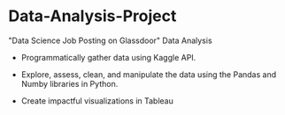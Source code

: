 # Data-Analysis-Project
"Data Science Job Posting on Glassdoor" Data Analysis

- Programmatically gather data using Kaggle API.

- Explore, assess, clean, and manipulate the data using the Pandas and Numby libraries in Python.

- Create impactful visualizations in Tableau
